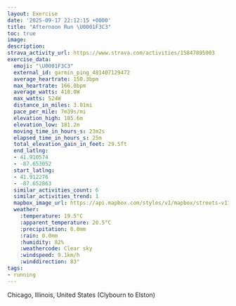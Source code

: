 ```yaml
---
layout: Exercise
date: '2025-09-17 22:12:15 +0000'
title: "Afternoon Run \U0001F3C3"
toc: true
image:
description:
strava_activity_url: https://www.strava.com/activities/15847895003
exercise_data:
  emoji: "\U0001F3C3"
  external_id: garmin_ping_481407129472
  average_heartrate: 150.3bpm
  max_heartrate: 166.0bpm
  average_watts: 418.0W
  max_watts: 524W
  distance_in_miles: 3.01mi
  pace_per_mile: 7m39s/mi
  elevation_high: 185.6m
  elevation_low: 181.2m
  moving_time_in_hours_s: 23m2s
  elapsed_time_in_hours_s: 25m
  total_elevation_gain_in_feet: 29.5ft
  end_latlng:
  - 41.910574
  - -87.653052
  start_latlng:
  - 41.912276
  - -87.652863
  similar_activities_count: 6
  similar_activities_trend: 1
  mapbox_image_url: https://api.mapbox.com/styles/v1/mapbox/streets-v11/static/path-5+787af2-1.0(oky~Fv~~uOQNYb%40SNo%40~%40MP%40HIVKRQNKZs%40dAYj%40g%40v%40g%40n%40g%40Va%40%5EMx%40IJY%60%40Sd%40k%40l%40IZW%60%40%3FhAFz%40BD%3F%5CBd%40%3Fj%40CZDf%40AxA%40vCDrC%3FvAEh%40%40zBBb%40Ed%40Fn%40Ap%40XpBZxAJbAX%60BJ%60ALd%40%40%3F%60%40%5BXYx%40i%40bBqAz%40a%40bAq%40VYd%40UbCeB%60A_%40%60Aw%40%5CMPQl%40a%40%5C_%40XUXIl%40a%40%7CAmA%60Am%40d%40_%40%60%40SFKROjCoA%5CKd%40Y~%40_%40%60BaAbEuBbAo%40TIb%40Wt%40UbAI%60AS%5CC%60AQrAMf%40%3FNCT%3Fh%40KPGd%40Wf%40_%40xBiCFc%40BoACyBC_%40%3F%7DDGiB%40g%40G%7DC%40aBE_HBuFGaBE_%40Ag%40JiB%40eBG_FEQGCK%3FuCHy%40KQDY%40m%40E_%40F%5BAk%40Bs%40%3FQEKBI%3FiAGSGa%40Bi%40KU%3FOb%40EdAKlAAb%40Hz%40CjADj%40~%40pBDLAFQXiA%7C%40g%40d%40%7BA%60A%7D%40z%40oCvB),pin-s-s+e5b22e(-87.65436,41.91432),pin-s-f+89ae00(-87.65267999999999,41.909209999999966)/auto/800x800?access_token=pk.eyJ1Ijoiam9zaGJlY2ttYW4iLCJhIjoiY205eWR2aDd1MWZ6djJrbXc4a3M0bWZleiJ9.XiG9OWkNcZk2QzjJbxLB4A
  weather:
    :temperature: 19.5°C
    :apparent_temperature: 20.5°C
    :precipitation: 0.0mm
    :rain: 0.0mm
    :humidity: 82%
    :weathercode: Clear sky
    :windspeed: 9.1km/h
    :winddirection: 83°
tags:
- running
---
```






Chicago, Illinois, United States (Clybourn to Elston)
